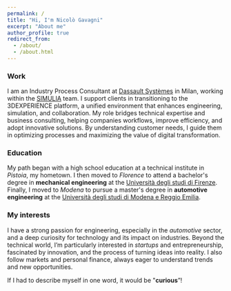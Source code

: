 ```yaml
---
permalink: /
title: "Hi, I'm Nicolò Gavagni"
excerpt: "About me"
author_profile: true
redirect_from: 
  - /about/
  - /about.html
---
```


### Work  

I am an Industry Process Consultant at [Dassault Systèmes](https://www.3ds.com/it/) in Milan, working within the [SIMULIA](https://www.3ds.com/it/prodotti-e-servizi/simulia/) team. I support clients in transitioning to the 3DEXPERIENCE platform, a unified environment that enhances engineering, simulation, and collaboration. My role bridges technical expertise and business consulting, helping companies workflows, improve efficiency, and adopt innovative solutions. By understanding customer needs, I guide them in optimizing processes and maximizing the value of digital transformation.

### Education  

My path began with a high school education at a technical institute in *Pistoia*, my hometown. I then moved to *Florence* to attend a bachelor's degree in **mechanical engineering** at the [Università degli studi di Firenze](https://www.ing-mel.unifi.it/). Finally, I moved to *Modena* to pursue a master's degree in **automotive engineering** at the [Università degli studi di Modena e Reggio Emilia](https://www.ingmo.unimore.it/site/home/didattica/lauree/ingegneria-del-veicolo.html).

### My interests 

I have a strong passion for engineering, especially in the *automotive* sector, and a deep curiosity for technology and its impact on industries. Beyond the technical world, I’m particularly interested in *startups* and entrepreneurship, fascinated by innovation, and the process of turning ideas into reality. I also follow markets and personal finance, always eager to understand trends and new opportunities.

If I had to describe myself in one word, it would be "**curious**”!
